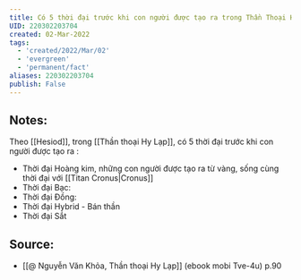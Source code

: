 ```yaml
---
title: Có 5 thời đại trước khi con người được tạo ra trong Thần Thoại Hy Lạp
UID: 220302203704
created: 02-Mar-2022
tags:
  - 'created/2022/Mar/02'
  - 'evergreen'
  - 'permanent/fact'
aliases: 220302203704
publish: False
---
```

## Notes:
Theo [[Hesiod]], trong [[Thần thoại Hy Lạp]], có 5 thời đại trước khi con người được tạo ra :

- Thời đại Hoàng kim, những con người được tạo ra từ vàng, sống cùng thời đại với [[Titan Cronus|Cronus]]
- Thời đại Bạc:
- Thời đại Đồng: 
- Thời đại Hybrid - Bán thần
- Thời đại Sắt

## Source:
- [[@ Nguyễn Văn Khỏa, Thần thoại Hy Lạp]] (ebook mobi Tve-4u) p.90
